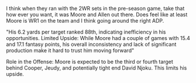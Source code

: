 I think when they ran with the 2WR sets in the pre-season game, take that how ever you want, it was Moore and Allen out there. Does feel like at least Moore is WR1 on the team and I think going around the right ADP.

"His 6.2 yards per target ranked 88th, indicating inefficiency in his opportunities. Limited Upside: While Moore had a couple of games with 15.4 and 17.1 fantasy points, his overall inconsistency and lack of significant production make it hard to trust him moving forward"

Role in the Offense: Moore is expected to be the third or fourth target behind Cooper, Jeudy, and potentially tight end David Njoku. This limits his upside.

